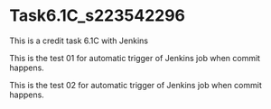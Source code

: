 # Task6.1C_s223542296
This is a credit task 6.1C with Jenkins

This is the test 01 for automatic trigger of Jenkins job when commit happens.

This is the test 02 for automatic trigger of Jenkins job when commit happens.